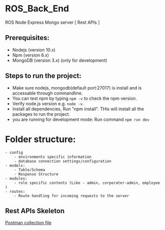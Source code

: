 # ROS_Back_End
ROS Node Express Mongo server [ Rest APIs ]

## Prerequisites:

- Nodejs (version 10.x)
- Npm (version 6.x)
- MongoDB (version 3.x) (only for development)

## Steps to run the project:

- Make sure nodejs, mongodb(default port:27017) is install and is accessable through commandline.
- You can test npm by typing `npm -v` to check the npm version.
- Verify node.js version e.g. `node -v`.
- Install all dependencies, Run "npm install". THis will install all the packages to run the project.
- you are running for development mode: Run command `npm run dev`


# Folder structure:
    - config
        - environments specific information
        - database connection settings/configuration
    - models:
        - Table/Schema 
        - Response Structure
    - modules:
        - role specific contents (Like - admin, corporater-admin, employee )
    - routes:
        - Route handling for incoming requests to the server


## Rest APIs Skeleton

[Postman collection file](https://www.getpostman.com/collections/2c1d096e668050b6fe7b) 
